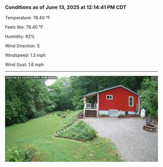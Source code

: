 ### Conditions as of June 13, 2025 at 12:14:41 PM CDT 

Temperature: 78.40 &deg;F

Feels like: 78.40 &deg;F

Humidity: 92%

Wind Direction: S

Windspeed: 1.3 mph

Wind Gust: 1.6 mph

---

<img src="./images/latest.jpeg"/>

